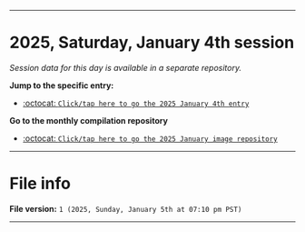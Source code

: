 
***

# 2025, Saturday, January 4th session

_Session data for this day is available in a separate repository._

**Jump to the specific entry:**

- [:octocat: `Click/tap here to go the 2025 January 4th entry`](https://github.com/seanpm2001/SeansLifeArchive_Images_ModernSmurfsVillage_Y2025_V1/tree/SeansLifeArchive_ModernSmurfsVillage_Y2025_V1_Main-dev/2025/01_January/04/)

**Go to the monthly compilation repository**

- [:octocat: `Click/tap here to go the 2025 January image repository`](https://github.com/seanpm2001/SeansLifeArchive_Images_ModernSmurfsVillage_Y2025_V1/)

***

# File info

**File version:** `1 (2025, Sunday, January 5th at 07:10 pm PST)`

***
